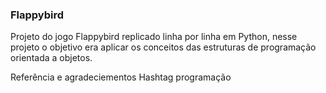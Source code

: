<h3>Flappybird</h3>
<p>Projeto do jogo Flappybird replicado linha por linha em Python, nesse projeto o objetivo era aplicar os conceitos das estruturas de programação orientada a objetos.</p>

Referência e agradeciementos Hashtag programação
